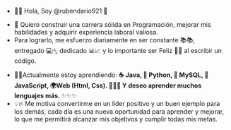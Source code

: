 - 👋😀 Hola, Soy @rubendario921 🐺
>
- 📌 Quiero construir una carrera sólida en Programación, mejorar mis habilidades y adquirir experiencia laboral valiosa.
- Para lograrlo, me esfuerzo diariamente en ser constante 📚📚, entregado 💻🖱, dedicado 📊📈 y lo importante ser Feliz 🎉💖 al escribir un código.
>
- 🧠🦾Actualmente estoy aprendiendo: **☕ Java, 🐍 Python, 🐬 MySQL, 📒 JavaScript, 🌍Web (Html, Css). 📕📘📙 Y deseo aprender muchos lenguajes más.**  ✨✨✨
- 💡🔥 Me motiva convertirme en un líder positivo y un buen ejemplo para los demás, cada día es una nueva oportunidad para aprender y mejorar, lo que me permitirá alcanzar mis objetivos y cumplir todas mis metas.

<!---
rubendario921/rubendario921 is a ✨ special ✨ repository because its `README.md` (this file) appears on your GitHub profile.
You can click the Preview link to take a look at your changes.
--->
 
